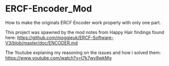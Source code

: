 # ERCF-Encoder_Mod
How to make the originals ERCF Encoder work properly with only one part.

This project was spawned by the mod notes from Happy Hair findings found here:
https://github.com/moggieuk/ERCF-Software-V3/blob/master/doc/ENCODER.md


The Youtube explaning my reasoning on the issues and how i solved them:
https://www.youtube.com/watch?v=t7k7wv8wkMg
